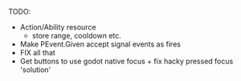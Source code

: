 TODO:
- Action/Ability resource 
    - store range, cooldown etc.
- Make PEvent.Given accept signal events as fires
- FIX all that
- Get buttons to use godot native focus + fix hacky pressed focus 'solution'